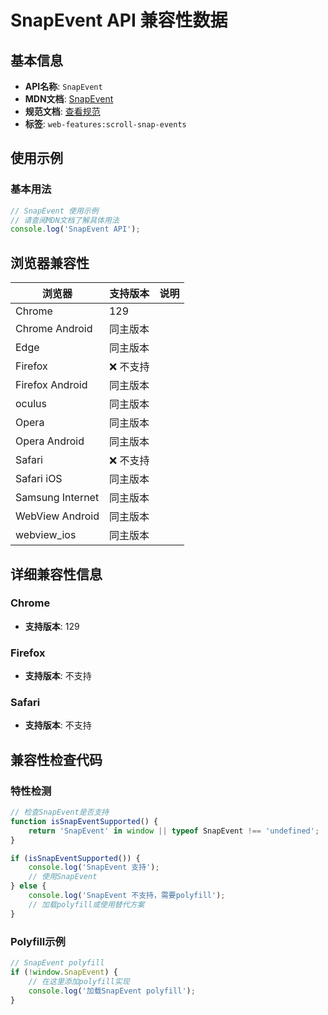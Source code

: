 # SnapEvent API 兼容性数据

## 基本信息

- **API名称**: `SnapEvent`
- **MDN文档**: [SnapEvent](https://developer.mozilla.org/docs/Web/API/SnapEvent)
- **规范文档**: [查看规范](https://drafts.csswg.org/css-scroll-snap-2/#snapevent-interface)
- **标签**: `web-features:scroll-snap-events`

## 使用示例

### 基本用法

```javascript
// SnapEvent 使用示例
// 请查阅MDN文档了解具体用法
console.log('SnapEvent API');
```

## 浏览器兼容性

| 浏览器 | 支持版本 | 说明 |
|--------|----------|------|
| Chrome | 129 |  |
| Chrome Android | 同主版本 |  |
| Edge | 同主版本 |  |
| Firefox | ❌ 不支持 |  |
| Firefox Android | 同主版本 |  |
| oculus | 同主版本 |  |
| Opera | 同主版本 |  |
| Opera Android | 同主版本 |  |
| Safari | ❌ 不支持 |  |
| Safari iOS | 同主版本 |  |
| Samsung Internet | 同主版本 |  |
| WebView Android | 同主版本 |  |
| webview_ios | 同主版本 |  |

## 详细兼容性信息

### Chrome

- **支持版本**: 129

### Firefox

- **支持版本**: 不支持

### Safari

- **支持版本**: 不支持

## 兼容性检查代码

### 特性检测

```javascript
// 检查SnapEvent是否支持
function isSnapEventSupported() {
    return 'SnapEvent' in window || typeof SnapEvent !== 'undefined';
}

if (isSnapEventSupported()) {
    console.log('SnapEvent 支持');
    // 使用SnapEvent
} else {
    console.log('SnapEvent 不支持，需要polyfill');
    // 加载polyfill或使用替代方案
}
```

### Polyfill示例

```javascript
// SnapEvent polyfill
if (!window.SnapEvent) {
    // 在这里添加polyfill实现
    console.log('加载SnapEvent polyfill');
}
```

